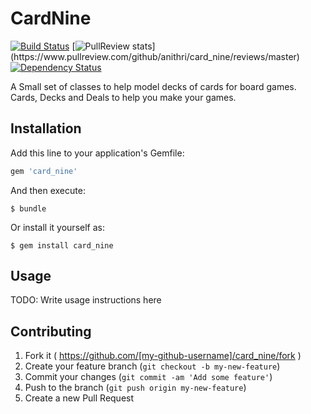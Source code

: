 # CardNine
[![Build Status](https://travis-ci.org/anithri/card_nine.svg?branch=master)](https://travis-ci.org/anithri/card_nine)
[![PullReview stats](https://www.pullreview.com/github/anithri/card_nine/badges/master.svg?)](https://www.pullreview.com/github/anithri/card_nine/reviews/master)
[![Dependency Status](https://gemnasium.com/anithri/paradise.svg)](https://gemnasium.com/anithri/paradise)

A Small set of classes to help model decks of cards for board games.  Cards,
Decks and Deals to help you make your games.

## Installation

Add this line to your application's Gemfile:

```ruby
gem 'card_nine'
```

And then execute:

    $ bundle

Or install it yourself as:

    $ gem install card_nine

## Usage

TODO: Write usage instructions here

## Contributing

1. Fork it ( https://github.com/[my-github-username]/card_nine/fork )
2. Create your feature branch (`git checkout -b my-new-feature`)
3. Commit your changes (`git commit -am 'Add some feature'`)
4. Push to the branch (`git push origin my-new-feature`)
5. Create a new Pull Request
